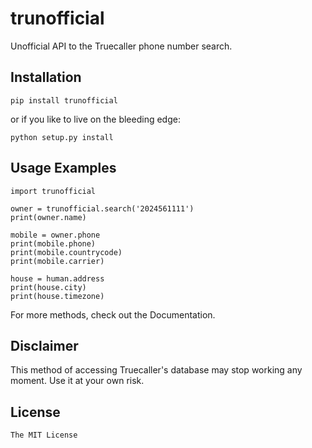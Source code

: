 # trunofficial

 Unofficial API to the Truecaller phone number search.

## Installation

 ```
 pip install trunofficial
 ```

or if you like to live on the bleeding edge:

```
python setup.py install
```

## Usage Examples

```
import trunofficial

owner = trunofficial.search('2024561111')
print(owner.name)

mobile = owner.phone
print(mobile.phone)
print(mobile.countrycode)
print(mobile.carrier)

house = human.address
print(house.city)
print(house.timezone)
```

For more methods, check out the Documentation.

## Disclaimer

This method of accessing Truecaller's database may stop working any moment. Use it at your own risk.

## License

`The MIT License`
